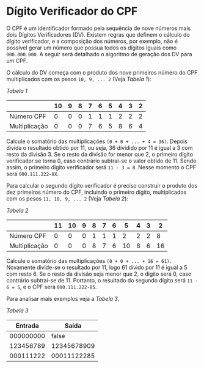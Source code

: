 # Dígito Verificador do CPF

O CPF é um identificador formado pela sequência de nove números mais dois Dígitos Verificadores (DV). Existem regras que definem o cálculo do dígito verificador, e a composição dos números, por exemplo, não é possível gerar um número que possua todos os dígitos iguais como `000.000.000`. A seguir será detalhado o algoritmo de geração dos DV para um CPF.

O cálculo do DV começa com o produto dos nove primeiros número do CPF multiplicados com os pesos `10, 9, ... 2` (Veja _Tabela 1_):

_Tabela 1_

|               | 10  | 9   | 8   | 7   | 6   | 5   | 4   | 3   | 2   |
| ------------- | --- | --- | --- | --- | --- | --- | --- | --- | --- |
| Número CPF    | 0   | 0   | 0   | 1   | 1   | 1   | 2   | 2   | 2   |
| Multiplicação | 0   | 0   | 0   | 7   | 6   | 5   | 8   | 6   | 4   |

Calcule o somatório das multiplicações `(0 + 0 + ... + 4 = 36)`. Depois divida o resultado obtido por 11, ou seja, 36 dividido por 11 é igual a 3 com resto da divisão 3. Se o resto da divisão for menor que 2, o primeiro dígito verificador se torna 0, caso contrário subtrai-se o valor obtido de 11. Sendo assim, o primeiro digito verificador será `11 - 3 = 8`. Nesse momento o CPF será `000.111.222-8X`.

Para calcular o segundo dígito verificador é preciso construir o produto dos dez primeiros número do CPF, incluindo o primeiro dígito, multiplicados com os pesos `11, 10, 9, ... 2` (Veja _Tabela 2_):

_Tabela 2_

|               | 11  | 10  | 9   | 8   | 7   | 6   | 5   | 4   | 3   | 2   |
| ------------- | --- | --- | --- | --- | --- | --- | --- | --- | --- | --- |
| Número CPF    | 0   | 0   | 0   | 1   | 1   | 1   | 2   | 2   | 2   | 8   |
| Multiplicação | 0   | 0   | 0   | 8   | 7   | 6   | 10  | 8   | 6   | 16  |

Calcule o somatório das multiplicações `(0 + 0 + ... + 16 = 61)`. Novamente divide-se o resultado por 11, logo 61 divido por 11 é igual a 5 com resto 6. Se o resto da divisão seja menor que 2, o digito será 0, caso contrário subtrai-se de 11. Portanto, o resultado do segundo dígito será `11 - 6 = 5`, e o CPF será `000.111.222-85`.

Para analisar mais exemplos veja a _Tabela 3_.

_Tabela 3_

| Entrada   | Saída       |
| --------- | ----------- |
| 000000000 | false       |
| 123456789 | 12345678909 |
| 000111222 | 00011122285 |
